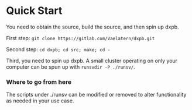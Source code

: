 # Quick Start

You need to obtain the source, build the source, and then spin up dxpb.

First step: `git clone https://gitlab.com/Vaelatern/dxpb.git`

Second step: `cd dxpb; cd src; make; cd -`

Third, you need to spin up dxpb. A small cluster operating on only your
computer can be spun up with `runsvdir -P ./runsv/`.

### Where to go from here

The scripts under ./runsv can be modified or removed to alter functionality as
needed in your use case.
